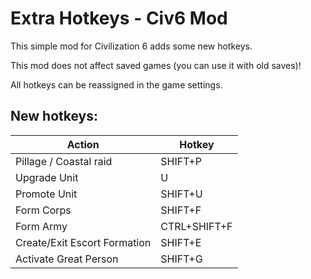 # Extra Hotkeys - Civ6 Mod
This simple mod for Civilization 6 adds some new hotkeys.

This mod does not affect saved games (you can use it with old saves)!

All hotkeys can be reassigned in the game settings.

## New hotkeys:
|   Action                          |   Hotkey          |
|---|---|
|   Pillage / Coastal raid          |   SHIFT+P         |
|   Upgrade Unit                    |   U               |
|   Promote Unit                    |   SHIFT+U         |
|   Form Corps                      |   SHIFT+F         |
|   Form Army                       |   CTRL+SHIFT+F    |
|   Create/Exit Escort Formation    |   SHIFT+E         |
|   Activate Great Person           |   SHIFT+G         |
